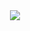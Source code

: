 <div align="center">
  <img src="https://github.com/user-attachments/assets/37fe2e5b-897b-4431-9024-d2743d9093bb" />
</div>
